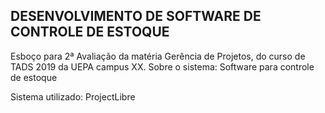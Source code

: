 DESENVOLVIMENTO DE SOFTWARE DE CONTROLE DE ESTOQUE
------------------------------------------------------
Esboço para 2ª Avaliação da matéria Gerência de Projetos, do curso de TADS 2019 da UEPA campus XX.
Sobre o sistema: Software para controle de estoque 

Sistema utilizado: ProjectLibre
